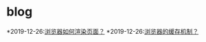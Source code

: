 # blog

*2019-12-26:[浏览器如何渲染页面？](https://blog.csdn.net/Sunmeok/article/details/82145314)
*2019-12-26:[浏览器的缓存机制？](https://blog.csdn.net/Sunmeok/article/details/82145314)
